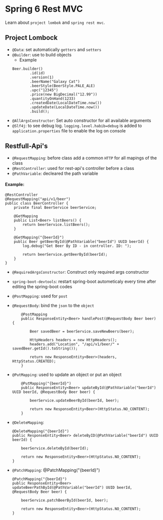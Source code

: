 # Spring 6 Rest MVC

Learn about `project lombok` and `spring rest mvc`.

## Project Lombock
- `@Data`: set automatically `getters` and `setters`
- `@Builder`: use to build objects
    - Example 
    ```
    Beer.builder()
            .id(id)
            .version(1)
            .beerName("Galaxy Cat")
            .beerStyle(BeerStyle.PALE_ALE)
            .upc("12345")
            .price(new BigDecimal("12.99"))
            .quantityOnHand(1233)
            .createdDate(LocalDateTime.now())
            .updateDate(LocalDateTime.now())
            .build();
    ```
- `@AllArgsConstructor`: Set auto constructor for all  available arguments
- `@Slf4j`: to see debug log. 
    `logging.level.habib=debug` is added to `application.properties` file to enable the log on console

##  Restfull-Api's
-   `@RequestMapping`: before class add a common `HTTP` for all mapings of the class
-   `@RestController`: used for rest-api's controller before a class
-   `@PathVariable`: decleared the path variable
#### Example:


    @RestController
    @RequestMapping("api/v1/beer")
    public class BeerController {
        private final BeerService beerService;

        @GetMapping
        public List<Beer> listBeers() {
            return beerService.listBeers();
        }

        @GetMapping("{beerId}")
        public Beer getBeerById(@PathVariable("beerId") UUID beerId) {
            log.debug("Get Beer By ID - in controller. ID: ");

            return beerService.getBeerById(beerId);
        }
    }



-  `@RequiredArgsConstructor`: Construct only required args constructor

-   `spring-boot-devtools`: restart spring-boot autometicaly every time after editing the spring-boot codes

-   `@PostMapping`: used for `post`
    
-   `@RequestBody`: bind the `json` to the `object`

    
            @PostMapping
            public ResponseEntity<Beer> handlePost(@RequestBody Beer beer) {
                
                Beer savedBeer = beerService.saveNewBeers(beer);
                
                HttpHeaders headers = new HttpHeaders();
                headers.add("Location", "/api/v1/beer/" + savedBeer.getId().toString());
                
                return new ResponseEntity<Beer>(headers, HttpStatus.CREATED);
            }


-   `@PutMapping`: used to update an object or put an object


            @PutMapping("{beerId}")
            public ResponseEntity<Beer> updateById(@PathVariable("beerId") UUID beerId, @RequestBody Beer beer) {
                
                beerService.updateBeerById(beerId, beer);
                
                return new ResponseEntity<Beer>(HttpStatus.NO_CONTENT);
            }


-   `@DeleteMapping`:
    
        @DeleteMapping("{beerId}")
        public ResponseEntity<Beer> deleteByID(@PathVariable("beerId") UUID beerId) {

            beerService.deleteById(beerId);
            
            return new ResponseEntity<Beer>(HttpStatus.NO_CONTENT);
        }

-   `@PatchMapping`:
@PatchMapping("{beerId}")
 
        @PatchMapping("{beerId}")
        public ResponseEntity<Beer> updateBeerPathById(@PathVariable("beerId") UUID beerId, @RequestBody Beer beer) {
            
            beerService.patchBeerById(beerId, beer);
            
            return new ResponseEntity<Beer>(HttpStatus.NO_CONTENT);
        }